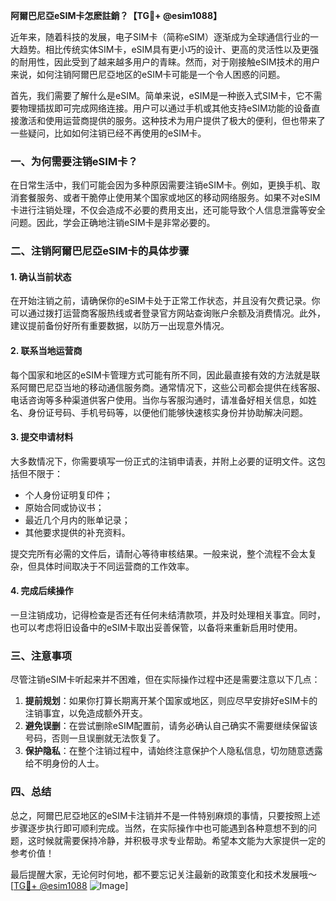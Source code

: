 **阿爾巴尼亞eSIM卡怎麽註銷？【TG💪+ @esim1088】**

近年来，随着科技的发展，电子SIM卡（简称eSIM）逐渐成为全球通信行业的一大趋势。相比传统实体SIM卡，eSIM具有更小巧的设计、更高的灵活性以及更强的耐用性，因此受到了越来越多用户的青睐。然而，对于刚接触eSIM技术的用户来说，如何注销阿爾巴尼亞地区的eSIM卡可能是一个令人困惑的问题。

首先，我们需要了解什么是eSIM。简单来说，eSIM是一种嵌入式SIM卡，它不需要物理插拔即可完成网络连接。用户可以通过手机或其他支持eSIM功能的设备直接激活和使用运营商提供的服务。这种技术为用户提供了极大的便利，但也带来了一些疑问，比如如何注销已经不再使用的eSIM卡。

### 一、为何需要注销eSIM卡？

在日常生活中，我们可能会因为多种原因需要注销eSIM卡。例如，更换手机、取消套餐服务、或者干脆停止使用某个国家或地区的移动网络服务。如果不对eSIM卡进行注销处理，不仅会造成不必要的费用支出，还可能导致个人信息泄露等安全问题。因此，学会正确地注销eSIM卡是非常必要的。

### 二、注销阿爾巴尼亞eSIM卡的具体步骤

#### 1. 确认当前状态
在开始注销之前，请确保你的eSIM卡处于正常工作状态，并且没有欠费记录。你可以通过拨打运营商客服热线或者登录官方网站查询账户余额及消费情况。此外，建议提前备份好所有重要数据，以防万一出现意外情况。

#### 2. 联系当地运营商
每个国家和地区的eSIM卡管理方式可能有所不同，因此最直接有效的方法就是联系阿爾巴尼亞当地的移动通信服务商。通常情况下，这些公司都会提供在线客服、电话咨询等多种渠道供客户使用。当你与客服沟通时，请准备好相关信息，如姓名、身份证号码、手机号码等，以便他们能够快速核实身份并协助解决问题。

#### 3. 提交申请材料
大多数情况下，你需要填写一份正式的注销申请表，并附上必要的证明文件。这包括但不限于：
- 个人身份证明复印件；
- 原始合同或协议书；
- 最近几个月内的账单记录；
- 其他要求提供的补充资料。

提交完所有必需的文件后，请耐心等待审核结果。一般来说，整个流程不会太复杂，但具体时间取决于不同运营商的工作效率。

#### 4. 完成后续操作
一旦注销成功，记得检查是否还有任何未结清款项，并及时处理相关事宜。同时，也可以考虑将旧设备中的eSIM卡取出妥善保管，以备将来重新启用时使用。

### 三、注意事项

尽管注销eSIM卡听起来并不困难，但在实际操作过程中还是需要注意以下几点：

1. **提前规划**：如果你打算长期离开某个国家或地区，则应尽早安排好eSIM卡的注销事宜，以免造成额外开支。
2. **避免误删**：在尝试删除eSIM配置前，请务必确认自己确实不需要继续保留该号码，否则一旦误删就无法恢复了。
3. **保护隐私**：在整个注销过程中，请始终注意保护个人隐私信息，切勿随意透露给不明身份的人士。

### 四、总结

总之，阿爾巴尼亞地区的eSIM卡注销并不是一件特别麻烦的事情，只要按照上述步骤逐步执行即可顺利完成。当然，在实际操作中也可能遇到各种意想不到的问题，这时候就需要保持冷静，并积极寻求专业帮助。希望本文能为大家提供一定的参考价值！

最后提醒大家，无论何时何地，都不要忘记关注最新的政策变化和技术发展哦～ [[TG💪+ @esim1088](https://t.me/s/esim1088) ![Image](https://i.postimg.cc/4NQfJmqS/Snipaste-2025-05-13-00-14-12.png)]